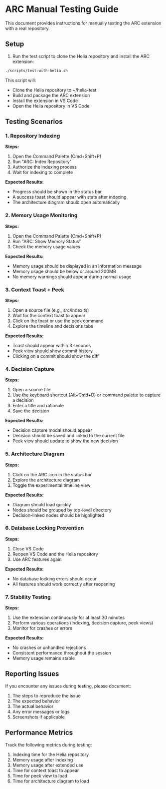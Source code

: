 # ARC Manual Testing Guide

This document provides instructions for manually testing the ARC extension with a real repository.

## Setup

1. Run the test script to clone the Helia repository and install the ARC extension:

```bash
./scripts/test-with-helia.sh
```

This script will:
- Clone the Helia repository to ~/helia-test
- Build and package the ARC extension
- Install the extension in VS Code
- Open the Helia repository in VS Code

## Testing Scenarios

### 1. Repository Indexing

**Steps:**
1. Open the Command Palette (Cmd+Shift+P)
2. Run "ARC: Index Repository"
3. Authorize the indexing process
4. Wait for indexing to complete

**Expected Results:**
- Progress should be shown in the status bar
- A success toast should appear with stats after indexing
- The architecture diagram should open automatically

### 2. Memory Usage Monitoring

**Steps:**
1. Open the Command Palette (Cmd+Shift+P)
2. Run "ARC: Show Memory Status"
3. Check the memory usage values

**Expected Results:**
- Memory usage should be displayed in an information message
- Memory usage should be below or around 200MB
- No memory warnings should appear during normal usage

### 3. Context Toast + Peek

**Steps:**
1. Open a source file (e.g., src/index.ts)
2. Wait for the context toast to appear
3. Click on the toast or use the peek command
4. Explore the timeline and decisions tabs

**Expected Results:**
- Toast should appear within 3 seconds
- Peek view should show commit history
- Clicking on a commit should show the diff

### 4. Decision Capture

**Steps:**
1. Open a source file
2. Use the keyboard shortcut (Alt+Cmd+D) or command palette to capture a decision
3. Enter a title and rationale
4. Save the decision

**Expected Results:**
- Decision capture modal should appear
- Decision should be saved and linked to the current file
- Peek view should update to show the new decision

### 5. Architecture Diagram

**Steps:**
1. Click on the ARC icon in the status bar
2. Explore the architecture diagram
3. Toggle the experimental timeline view

**Expected Results:**
- Diagram should load quickly
- Nodes should be grouped by top-level directory
- Decision-linked nodes should be highlighted

### 6. Database Locking Prevention

**Steps:**
1. Close VS Code
2. Reopen VS Code and the Helia repository
3. Use ARC features again

**Expected Results:**
- No database locking errors should occur
- All features should work correctly after reopening

### 7. Stability Testing

**Steps:**
1. Use the extension continuously for at least 30 minutes
2. Perform various operations (indexing, decision capture, peek views)
3. Monitor for crashes or errors

**Expected Results:**
- No crashes or unhandled rejections
- Consistent performance throughout the session
- Memory usage remains stable

## Reporting Issues

If you encounter any issues during testing, please document:

1. The steps to reproduce the issue
2. The expected behavior
3. The actual behavior
4. Any error messages or logs
5. Screenshots if applicable

## Performance Metrics

Track the following metrics during testing:

1. Indexing time for the Helia repository
2. Memory usage after indexing
3. Memory usage after extended use
4. Time for context toast to appear
5. Time for peek view to load
6. Time for architecture diagram to load
